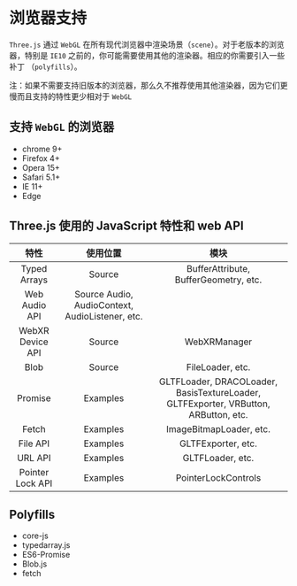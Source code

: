 # 浏览器支持

`Three.js` 通过 `WebGL` 在所有现代浏览器中渲染场景（`scene`）。对于老版本的浏览器，特别是 `IE10` 之前的，你可能需要使用其他的渲染器。相应的你需要引入一些补丁 （`polyfills`）。

注：如果不需要支持旧版本的浏览器，那么久不推荐使用其他渲染器，因为它们更慢而且支持的特性更少相对于 `WebGL`

## 支持 `WebGL` 的浏览器

- chrome 9+
- Firefox 4+
- Opera 15+
- Safari 5.1+
- IE 11+
- Edge

## Three.js 使用的 JavaScript 特性和 web API

|       特性       |                    使用位置                     |                                        模块                                         |
| :--------------: | :---------------------------------------------: | :---------------------------------------------------------------------------------: |
|   Typed Arrays   |                     Source                      |                        BufferAttribute, BufferGeometry, etc.                        |
|  Web Audio API   | Source Audio, AudioContext, AudioListener, etc. |
| WebXR Device API |                     Source                      |                                    WebXRManager                                     |
|       Blob       |                     Source                      |                                  FileLoader, etc.                                   |
|     Promise      |                    Examples                     | GLTFLoader, DRACOLoader, BasisTextureLoader, GLTFExporter, VRButton, ARButton, etc. |
|      Fetch       |                    Examples                     |                               ImageBitmapLoader, etc.                               |
|     File API     |                    Examples                     |                                 GLTFExporter, etc.                                  |
|     URL API      |                    Examples                     |                                  GLTFLoader, etc.                                   |
| Pointer Lock API |                    Examples                     |                                 PointerLockControls                                 |

## Polyfills

- core-js
- typedarray.js
- ES6-Promise
- Blob.js
- fetch
